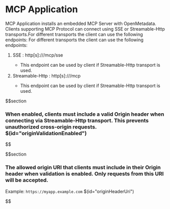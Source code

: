 # MCP Application

MCP Application installs an embedded MCP Server with OpenMetadata. Clients supporting MCP Protocol can connect using SSE or Streamable-Http transports.For different transports the client can use the following endpoints:
For different transports the client can use the following endpoints:
1. SSE : http[s]://<openmetadata-host>/mcp/sse
    - This endpoint can be used by client if Streamable-Http transport is used.
2. Streamable-Http : http[s]://<openmetadata-host>/mcp
    - This endpoint can be used by client if Streamable-Http transport is used.

$$section
### When enabled, clients must include a valid Origin header when connecting via Streamable-Http transport. This prevents unauthorized cross-origin requests. $(id="originValidationEnabled")

$$

$$section
### The allowed origin URI that clients must include in their Origin header when validation is enabled. Only requests from this URI will be accepted.
Example: `https://myapp.example.com` $(id="originHeaderUri")

$$